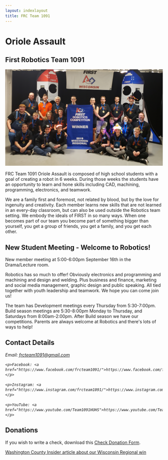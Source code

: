 ```yaml
---
layout: indexlayout
title: FRC Team 1091
---
```


# Oriole Assault
## First Robotics Team 1091

<div class="container-fluid px-0">
    <div class="row">
        <div class="col-12">
            <img src="/images/winning_wisconsin_regional_2019.jpg" alt="Our team after winning the 2019 Wisconsin Regional" class="img-fluid  w-100" />
        </div>
    </div>
</div>

FRC Team 1091 Oriole Assault is composed of high school students with a goal of creating a robot in 6 weeks.  During
those weeks the students have an opportunity to learn and hone skills including CAD, machining, programming, electronics,
and teamwork.

We are a family first and foremost, not related by blood, but by the love for ingenuity and creativity. 
Each member learns new skills that are not learned in an every-day classroom, but can also be used outside the Robotics team setting. 
We embody the ideals of FIRST in so many ways. 
When one becomes part of our team you become part of something bigger than yourself, you get a group of friends, you get a family, and you get each other.


## New Student Meeting - Welcome to Robotics!
New member meeting at 5:00-6:00pm September 16th in the Drama/Lecture room.

Robotics has so much to offer! Obviously electronics and programming and machining and design and welding. 
Plus business and finance, marketing and social media management, graphic design and public speaking. 
All tied together with youth leadership and teamwork. We hope you can come join us!

The team has Development meetings every Thursday from 5:30-7:00pm.
Build season meetings are 5:30-8:00pm Monday to Thursday, and Saturdays from 8:00am-2:00pm.
After Build season we have our competitions.
Parents are always welcome at Robotics and there's lots of ways to help! 

## Contact Details

<address>
    <p>Email: <a href="mailto:frcteam1091@gmail.com">frcteam1091@gmail.com</a></p>

    <p>Facebook: <a href="https://www.facebook.com/frcteam1091/">https://www.facebook.com/frcteam1091</a></p>

    <p>Instagram: <a href="https://www.instagram.com/frcteam1091/">https://www.instagram.com/frcteam1091</a></p>

    <p>YouTube: <a href="https://www.youtube.com/Team1091HUHS">https://www.youtube.com/Team1091HUHS</a></p>

</address>


## Donations

If you wish to write a check, download this [Check Donation Form](/files/Donation_Form.pdf).

[Washington County Insider article about our Wisconsin Regional win](https://www.washingtoncountyinsider.com/hartford-union-high-school-robotics-team-1091-qualifies-for-championship-by-rena-diem/)
